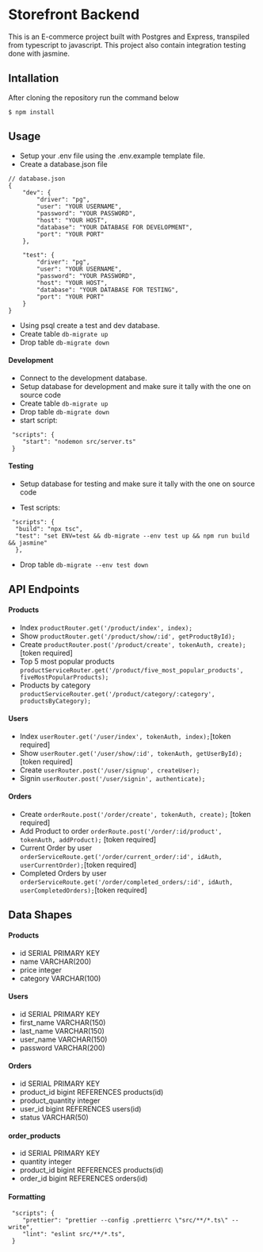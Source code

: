 # Storefront Backend

This is an E-commerce project built with Postgres and Express, transpiled from
typescript to javascript. This project also contain integration
testing done with jasmine.

## Intallation

After cloning the repository run the command below

`$ npm install`

## Usage

- Setup your .env file using the .env.example template file.
- Create a database.json file

```
// database.json
{
    "dev": {
        "driver": "pg",
        "user": "YOUR USERNAME",
        "password": "YOUR PASSWORD",
        "host": "YOUR HOST",
        "database": "YOUR DATABASE FOR DEVELOPMENT",
        "port": "YOUR PORT"
    },

    "test": {
        "driver": "pg",
        "user": "YOUR USERNAME",
        "password": "YOUR PASSWORD",
        "host": "YOUR HOST",
        "database": "YOUR DATABASE FOR TESTING",
        "port": "YOUR PORT"
    }
}
```

- Using psql create a test and dev database.
- Create table `db-migrate up`
- Drop table `db-migrate down`

#### Development

- Connect to the development database.
- Setup database for development and make sure it tally with the one on source code
- Create table `db-migrate up`
- Drop table `db-migrate down`
- start script:

```
 "scripts": {
    "start": "nodemon src/server.ts"
 }
```

#### Testing

- Setup database for testing and make sure it tally with the one on source code

- Test scripts:

```
 "scripts": {
  "build": "npx tsc",
  "test": "set ENV=test && db-migrate --env test up && npm run build && jasmine"
  },
```

- Drop table `db-migrate --env test down`

## API Endpoints

#### Products

- Index `productRouter.get('/product/index', index);`
- Show `productRouter.get('/product/show/:id', getProductById);`
- Create `productRouter.post('/product/create', tokenAuth, create);`[token required]
- Top 5 most popular products `productServiceRouter.get('/product/five_most_popular_products', fiveMostPopularProducts);`
- Products by category `productServiceRouter.get('/product/category/:category', productsByCategory);`

#### Users

- Index `userRouter.get('/user/index', tokenAuth, index);`[token required]
- Show `userRouter.get('/user/show/:id', tokenAuth, getUserById);` [token required]
- Create `userRouter.post('/user/signup', createUser);`
- Signin `userRouter.post('/user/signin', authenticate);`

#### Orders

- Create `orderRoute.post('/order/create', tokenAuth, create);` [token required]
- Add Product to order `orderRoute.post('/order/:id/product', tokenAuth, addProduct);` [token required]
- Current Order by user `orderServiceRoute.get('/order/current_order/:id', idAuth, userCurrentOrder);`[token required]
- Completed Orders by user `orderServiceRoute.get('/order/completed_orders/:id', idAuth, userCompletedOrders);`[token required]

## Data Shapes

#### Products

- id SERIAL PRIMARY KEY
- name VARCHAR(200)
- price integer
- category VARCHAR(100)

#### Users

- id SERIAL PRIMARY KEY
- first_name VARCHAR(150)
- last_name VARCHAR(150)
- user_name VARCHAR(150)
- password VARCHAR(200)

#### Orders

- id SERIAL PRIMARY KEY
- product_id bigint REFERENCES products(id)
- product_quantity integer
- user_id bigint REFERENCES users(id)
- status VARCHAR(50)

#### order_products

- id SERIAL PRIMARY KEY
- quantity integer
- product_id bigint REFERENCES products(id)
- order_id bigint REFERENCES orders(id)

#### Formatting

```
 "scripts": {
    "prettier": "prettier --config .prettierrc \"src/**/*.ts\" --write",
    "lint": "eslint src/**/*.ts",
 }
```
